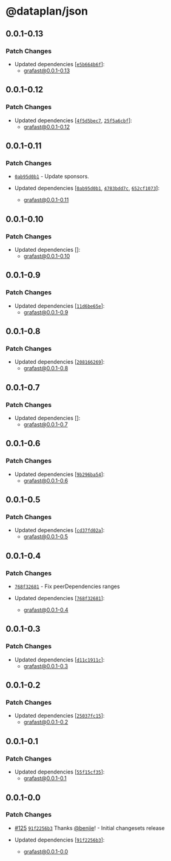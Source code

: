 # @dataplan/json

## 0.0.1-0.13

### Patch Changes

- Updated dependencies [[`e5b664b6f`](undefined)]:
  - grafast@0.0.1-0.13

## 0.0.1-0.12

### Patch Changes

- Updated dependencies
  [[`4f5d5bec7`](https://github.com/benjie/postgraphile-private/commit/4f5d5bec72f949b17b39cd07acc848ce7a8bfa36),
  [`25f5a6cbf`](https://github.com/benjie/postgraphile-private/commit/25f5a6cbff6cd5a94ebc4f411f7fa89c209fc383)]:
  - grafast@0.0.1-0.12

## 0.0.1-0.11

### Patch Changes

- [`0ab95d0b1`](undefined) - Update sponsors.

- Updated dependencies [[`0ab95d0b1`](undefined),
  [`4783bdd7c`](https://github.com/benjie/postgraphile-private/commit/4783bdd7cc28ac8b497fdd4d6f1024d80cb432ef),
  [`652cf1073`](https://github.com/benjie/postgraphile-private/commit/652cf107316ea5832f69c6a55574632187f5c876)]:
  - grafast@0.0.1-0.11

## 0.0.1-0.10

### Patch Changes

- Updated dependencies []:
  - grafast@0.0.1-0.10

## 0.0.1-0.9

### Patch Changes

- Updated dependencies
  [[`11d6be65e`](https://github.com/benjie/postgraphile-private/commit/11d6be65e0da489f8ab3e3a8b8db145f8b2147ad)]:
  - grafast@0.0.1-0.9

## 0.0.1-0.8

### Patch Changes

- Updated dependencies
  [[`208166269`](https://github.com/benjie/postgraphile-private/commit/208166269177d6e278b056e1c77d26a2d8f59f49)]:
  - grafast@0.0.1-0.8

## 0.0.1-0.7

### Patch Changes

- Updated dependencies []:
  - grafast@0.0.1-0.7

## 0.0.1-0.6

### Patch Changes

- Updated dependencies [[`9b296ba54`](undefined)]:
  - grafast@0.0.1-0.6

## 0.0.1-0.5

### Patch Changes

- Updated dependencies [[`cd37fd02a`](undefined)]:
  - grafast@0.0.1-0.5

## 0.0.1-0.4

### Patch Changes

- [`768f32681`](undefined) - Fix peerDependencies ranges

- Updated dependencies [[`768f32681`](undefined)]:
  - grafast@0.0.1-0.4

## 0.0.1-0.3

### Patch Changes

- Updated dependencies [[`d11c1911c`](undefined)]:
  - grafast@0.0.1-0.3

## 0.0.1-0.2

### Patch Changes

- Updated dependencies [[`25037fc15`](undefined)]:
  - grafast@0.0.1-0.2

## 0.0.1-0.1

### Patch Changes

- Updated dependencies [[`55f15cf35`](undefined)]:
  - grafast@0.0.1-0.1

## 0.0.1-0.0

### Patch Changes

- [#125](https://github.com/benjie/postgraphile-private/pull/125)
  [`91f2256b3`](https://github.com/benjie/postgraphile-private/commit/91f2256b3fd699bec19fc86f1ca79df057e58639)
  Thanks [@benjie](https://github.com/benjie)! - Initial changesets release

- Updated dependencies
  [[`91f2256b3`](https://github.com/benjie/postgraphile-private/commit/91f2256b3fd699bec19fc86f1ca79df057e58639)]:
  - grafast@0.0.1-0.0
